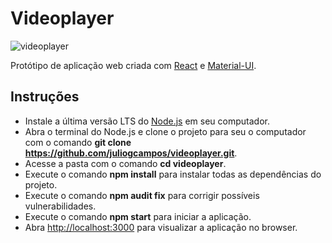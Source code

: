 # Videoplayer

![videoplayer](https://repository-images.githubusercontent.com/181783681/8a9ab900-65c1-11e9-9553-32a48ebce7fb)

Protótipo de aplicação web criada com [React](https://github.com/facebook/create-react-app) e [Material-UI](https://material-ui.com/).

## Instruções

- Instale a última versão LTS do [Node.js](https://nodejs.org/en/download/) em seu computador.
- Abra o terminal do Node.js e clone o projeto para seu o computador com o comando **git clone https://github.com/juliogcampos/videoplayer.git**.
- Acesse a pasta com o comando **cd videoplayer**.
- Execute o comando **npm install** para instalar todas as dependências do projeto.
- Execute o comando **npm audit fix** para corrigir possíveis vulnerabilidades.
- Execute o comando **npm start** para iniciar a aplicação.
- Abra [http://localhost:3000](http://localhost:3000) para visualizar a aplicação no browser.
